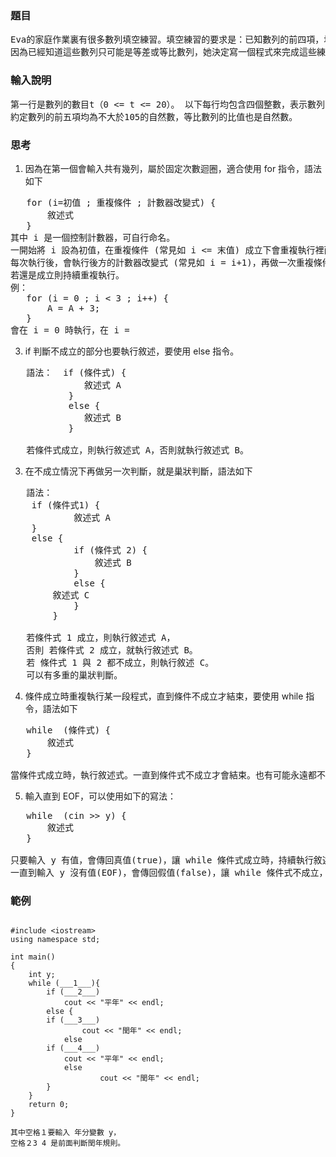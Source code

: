### 題目
<pre>
Eva的家庭作業裏有很多數列填空練習。填空練習的要求是：已知數列的前四項，填出第五項。
因為已經知道這些數列只可能是等差或等比數列，她決定寫一個程式來完成這些練習。
</pre>
### 輸入說明
<pre>
第一行是數列的數目t（0 <= t <= 20）。 以下每行均包含四個整數，表示數列的前四項。
約定數列的前五項均為不大於105的自然數，等比數列的比值也是自然數。
</pre>
### 思考
1. 因為在第一個會輸入共有幾列，屬於固定次數迴圈，適合使用 for 指令，語法如下
<pre>
   for (i=初值 ; 重複條件 ; 計數器改變式) {
       敘述式
   }
其中 i 是一個控制計數器，可自行命名。
一開始將 i 設為初值，在重複條件 (常見如 i <= 末值) 成立下會重複執行裡面的敘述式
每次執行後，會執行後方的計數器改變式 (常見如 i = i+1)，再做一次重複條件的判斷，
若還是成立則持續重複執行。
例：
   for (i = 0 ; i < 3 ; i++) {
       A = A + 3;
   }
會在 i = 0 時執行，在 i = 
</pre>
3. if 判斷不成立的部分也要執行敘述，要使用 else 指令。
<pre>
   語法：  if (條件式) {
              敘述式 A
           }
           else {
              敘述式 B
           }

   若條件式成立，則執行敘述式 A，否則就執行敘述式 B。
</pre>
3. 在不成立情況下再做另一次判斷，就是巢狀判斷，語法如下
<pre>
   語法：
	if (條件式1) {
            敘述式 A
	}
	else {
            if (條件式 2) {
            	敘述式 B
            }
            else {
	 	敘述式 C
            }
        }

   若條件式 1 成立，則執行敘述式 A，
   否則 若條件式 2 成立，就執行敘述式 B。
   若 條件式 1 與 2 都不成立，則執行敘述 C。
   可以有多重的巢狀判斷。
</pre>
4. 條件成立時重複執行某一段程式，直到條件不成立才結束，要使用 while 指令，語法如下
<pre>
   while  (條件式) {
       敘述式
   }
   
當條件式成立時，執行敘述式。一直到條件式不成立才會結束。也有可能永遠都不會結束。
</pre>
5. 輸入直到 EOF，可以使用如下的寫法：
<pre>
   while  (cin >> y) {
       敘述式
   }
   
只要輸入 y 有值，會傳回真值(true)，讓 while 條件式成立時，持續執行敘述式。
一直到輸入 y 沒有值(EOF)，會傳回假值(false)，讓 while 條件式不成立，結束重複狀況。
</pre>
### 範例
<pre><code>
#include &lt;iostream>
using namespace std;

int main()
{
    int y;
    while (___1___){
        if (___2___)				
            cout << "平年" << endl;
        else {
	    if (___3___)
            	cout << "閏年" << endl;
            else
		if (___4___)
			cout << "平年" << endl;
        	else 
            		cout << "閏年" << endl;
        } 
    }
    return 0;
}

其中空格１要輸入 年分變數 y，
空格２3 4 是前面判斷閏年規則。
</code></pre>
